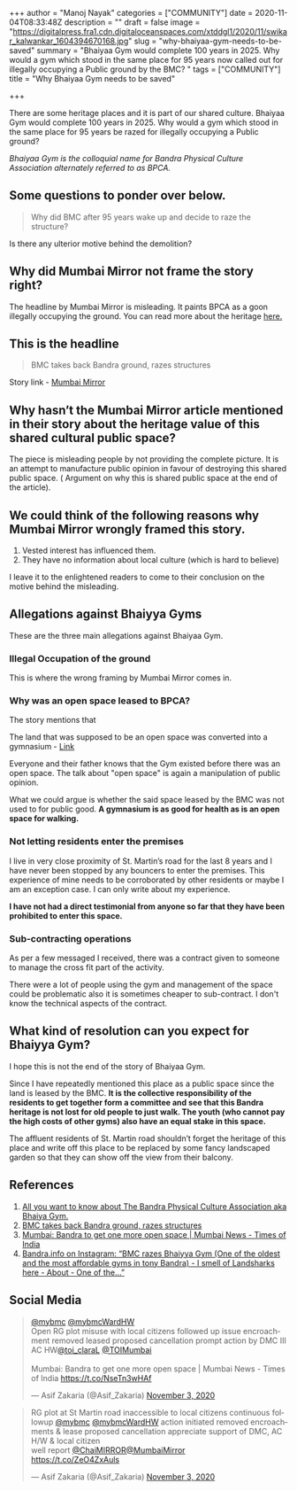 +++
author = "Manoj Nayak"
categories = ["COMMUNITY"]
date = 2020-11-04T08:33:48Z
description = ""
draft = false
image = "https://digitalpress.fra1.cdn.digitaloceanspaces.com/xtddgl1/2020/11/swikar_kalwankar_1604394670168.jpg"
slug = "why-bhaiyaa-gym-needs-to-be-saved"
summary = "Bhaiyaa Gym would complete 100 years in 2025. Why would a gym which stood in the same place for 95 years now called out for illegally occupying a Public ground by the BMC? "
tags = ["COMMUNITY"]
title = "Why Bhaiyaa Gym needs to be saved"

+++


There are some heritage places and it is part of our shared culture. Bhaiyaa Gym would complete 100 years in 2025. Why would a gym which stood in the same place for 95 years be razed for illegally occupying a Public ground?

_Bhaiyaa Gym is the colloquial name for Bandra Physical Culture Association alternately referred to as BPCA._

## Some questions to ponder over below.

> Why did BMC after 95 years wake up and decide to raze the structure?

Is there any ulterior motive behind the demolition?

## Why did Mumbai Mirror not frame the story right?

The headline by Mumbai Mirror is misleading. It paints BPCA as a goon illegally occupying the ground. You can read more about the heritage [here.](__GHOST_URL__/bandra-physical-culture-association-aka-bhaiya-gym/)

## This is the headline

> BMC takes back Bandra ground, razes structures

Story link - [Mumbai Mirror](https://mumbaimirror.indiatimes.com/mumbai/civic/bmc-takes-back-bandra-ground-razes-structures/articleshow/79010971.cms)

## Why hasn’t the Mumbai Mirror article mentioned in their story about the heritage value of this shared cultural public space?

The piece is misleading people by not providing the complete picture. It is an attempt to manufacture public opinion in favour of destroying this shared public space. ( Argument on why this is shared public space at the end of the article).

## We could think of the following reasons why Mumbai Mirror wrongly framed this story.

1. Vested interest has influenced them.
2. They have no information about local culture (which is hard to believe)

I leave it to the enlightened readers to come to their conclusion on the motive behind the misleading.

## Allegations against Bhaiyya Gyms

These are the three main allegations against Bhaiyaa Gym.

### Illegal Occupation of the ground

This is where the wrong framing by Mumbai Mirror comes in.

### Why was an open space leased to BPCA?

The story mentions that

The land that was supposed to be an open space was converted into a gymnasium - [Link](https://mumbaimirror.indiatimes.com/mumbai/civic/bmc-takes-back-bandra-ground-razes-structures/articleshow/79010971.cms#printarea:~:text=As%20the%20land%20that%20was%20supposed,take%20back%20the%20plot%20in%202017.)

Everyone and their father knows that the Gym existed before there was an open space. The talk about "open space" is again a manipulation of public opinion.

What we could argue is whether the said space leased by the BMC was not used to for public good. **A gymnasium is as good for health as is an open space for walking.**

### Not letting residents enter the premises

I live in very close proximity of St. Martin’s road for the last 8 years and I have never been stopped by any bouncers to enter the premises. This experience of mine needs to be corroborated by other residents or maybe I am an exception case. I can only write about my experience.

**I have not had a direct testimonial from anyone so far that they have been prohibited to enter this space.**

### Sub-contracting operations

As per a few messaged I received, there was a contract given to someone to manage the cross fit part of the activity.

There were a lot of people using the gym and management of the space could be problematic also it is sometimes cheaper to sub-contract. I don't know the technical aspects of the contract.

## What kind of resolution can you expect for Bhaiyya Gym?

I hope this is not the end of the story of Bhaiyaa Gym.

Since I have repeatedly mentioned this place as a public space since the land is leased by the BMC. **It is the collective responsibility of the residents to get together form a committee and see that this Bandra heritage is not lost for old people to just walk. The youth (who cannot pay the high costs of other gyms) also have an equal stake in this space.**

The affluent residents of St. Martin road shouldn’t forget the heritage of this place and write off this place to be replaced by some fancy landscaped garden so that they can show off the view from their balcony.

## References

1. [All you want to know about The Bandra Physical Culture Association aka Bhaiya Gym.](__GHOST_URL__/bandra-physical-culture-association-aka-bhaiya-gym/)
2. [BMC takes back Bandra ground, razes structures](https://mumbaimirror.indiatimes.com/mumbai/civic/bmc-takes-back-bandra-ground-razes-structures/articleshow/79010971.cms)
3. [Mumbai: Bandra to get one more open space | Mumbai News - Times of India](https://timesofindia.indiatimes.com/city/mumbai/bandra-to-get-one-more-open-space/articleshow/79010904.cms)
4. [Bandra.info on Instagram: “BMC razes Bhaiyya Gym (One of the oldest and the most affordable gyms in tony Bandra) - I smell of Landsharks here - About - One of the…”](https://www.instagram.com/p/CHH6-D1pYM2/)

## Social Media

<blockquote class="twitter-tweet" data-width="550"><p lang="en" dir="ltr"><a href="https://twitter.com/mybmc?ref_src=twsrc%5Etfw">@mybmc</a> <a href="https://twitter.com/mybmcWardHW?ref_src=twsrc%5Etfw">@mybmcWardHW</a><br>Open RG plot misuse with local citizens followed up issue encroachment removed leased proposed cancellation prompt action by DMC III AC HW<a href="https://twitter.com/toi_claraL?ref_src=twsrc%5Etfw">@toi_claraL</a> <a href="https://twitter.com/TOIMumbai?ref_src=twsrc%5Etfw">@TOIMumbai</a><br><br>Mumbai: Bandra to get one more open space | Mumbai News - Times of India <a href="https://t.co/NseTn3wHAf">https://t.co/NseTn3wHAf</a></p>&mdash; Asif Zakaria (@Asif_Zakaria) <a href="https://twitter.com/Asif_Zakaria/status/1323575022175268864?ref_src=twsrc%5Etfw">November 3, 2020</a></blockquote>
<script async src="https://platform.twitter.com/widgets.js" charset="utf-8"></script>

<blockquote class="twitter-tweet" data-width="550"><p lang="en" dir="ltr">RG plot at St Martin road inaccessible to local citizens continuous followup <a href="https://twitter.com/mybmc?ref_src=twsrc%5Etfw">@mybmc</a> <a href="https://twitter.com/mybmcWardHW?ref_src=twsrc%5Etfw">@mybmcWardHW</a> action initiated removed encroachments &amp; lease proposed cancellation appreciate support of DMC, AC H/W &amp; local citizen<br>well report <a href="https://twitter.com/ChaiMIRROR?ref_src=twsrc%5Etfw">@ChaiMIRROR</a><a href="https://twitter.com/MumbaiMirror?ref_src=twsrc%5Etfw">@MumbaiMirror</a><br> <a href="https://t.co/ZeO4ZxAuls">https://t.co/ZeO4ZxAuls</a></p>&mdash; Asif Zakaria (@Asif_Zakaria) <a href="https://twitter.com/Asif_Zakaria/status/1323573277030305794?ref_src=twsrc%5Etfw">November 3, 2020</a></blockquote>
<script async src="https://platform.twitter.com/widgets.js" charset="utf-8"></script>



